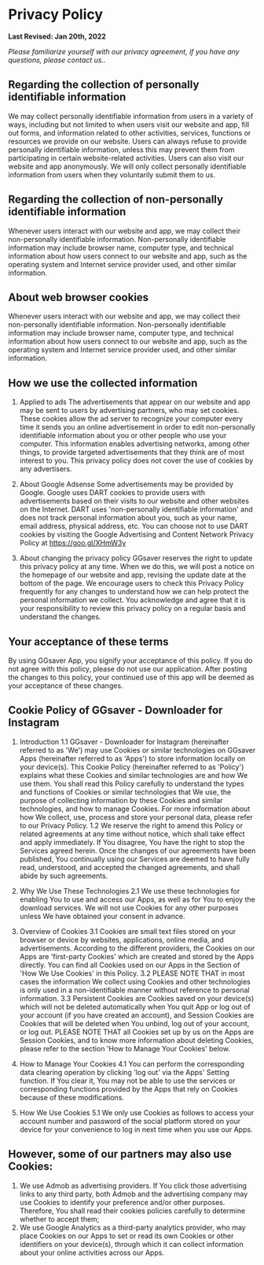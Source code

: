 # Privacy Policy

**Last Revised: Jan 20th, 2022**

*Please familiarize yourself with our privacy agreement, if you have any questions, please contact us..*


## Regarding the collection of personally identifiable information
We may collect personally identifiable information from users in a variety of ways, including but not limited to when users visit our website and app, fill out forms, and information related to other activities, services, functions or resources we provide on our website. Users can always refuse to provide personally identifiable information, unless this may prevent them from participating in certain website-related activities. Users can also visit our website and app anonymously. We will only collect personally identifiable information from users when they voluntarily submit them to us.
 
## Regarding the collection of non-personally identifiable information
Whenever users interact with our website and app, we may collect their non-personally identifiable information. Non-personally identifiable information may include browser name, computer type, and technical information about how users connect to our website and app, such as the operating system and Internet service provider used, and other similar information.

## About web browser cookies
Whenever users interact with our website and app, we may collect their non-personally identifiable information. Non-personally identifiable information may include browser name, computer type, and technical information about how users connect to our website and app, such as the operating system and Internet service provider used, and other similar information.

## How we use the collected information
1. Applied to ads
   The advertisements that appear on our website and app may be sent to users by advertising partners, who may set cookies. These cookies allow the ad server to recognize your computer every time it sends you an online advertisement in order to edit non-personally identifiable information about you or other people who use your computer. This information enables advertising networks, among other things, to provide targeted advertisements that they think are of most interest to you. This privacy policy does not cover the use of cookies by any advertisers.

2. About Google Adsense
   Some advertisements may be provided by Google. Google uses DART cookies to provide users with advertisements based on their visits to our website and other websites on the Internet. DART uses 'non-personally identifiable information' and does not track personal information about you, such as your name, email address, physical address, etc. You can choose not to use DART cookies by visiting the Google Advertising and Content Network Privacy Policy at https://goo.gl/XHmW3y
3. About changing the privacy policy
   GGsaver reserves the right to update this privacy policy at any time. When we do this, we will post a notice on the homepage of our website and app, revising the update date at the bottom of the page. We encourage users to check this Privacy Policy frequently for any changes to understand how we can help protect the personal information we collect. You acknowledge and agree that it is your responsibility to review this privacy policy on a regular basis and understand the changes.

## Your acceptance of these terms
By using GGsaver App, you signify your acceptance of this policy. If you do not agree with this policy, please do not use our application. After posting the changes to this policy, your continued use of this app will be deemed as your acceptance of these changes.

## Cookie Policy of GGsaver - Downloader for Instagram
1. Introduction
1.1 GGsaver - Downloader for Instagram (hereinafter referred to as 'We') may use Cookies or similar technologies on GGsaver Apps (hereinafter referred to as 'Apps') to store information locally on your device(s). This Cookie Policy (hereinafter referred to as 'Policy') explains what these Cookies and similar technologies are and how We use them. You shall read this Policy carefully to understand the types and functions of Cookies or similar technologies that We use, the purpose of collecting information by these Cookies and similar technologies, and how to manage Cookies. For more information about how We collect, use, process and store your personal data, please refer to our Privacy Policy.
1.2 We reserve the right to amend this Policy or related agreements at any time without notice, which shall take effect and apply immediately. If You disagree, You have the right to stop the Services agreed herein. Once the changes of our agreements have been published, You continually using our Services are deemed to have fully read, understood, and accepted the changed agreements, and shall abide by such agreements.

2. Why We Use These Technologies
2.1 We use these technologies for enabling You to use and access our Apps, as well as for You to enjoy the download services. We will not use Cookies for any other purposes unless We have obtained your consent in advance.

3. Overview of Cookies
3.1 Cookies are small text files stored on your browser or device by websites, applications, online media, and advertisements. According to the different providers, the Cookies on our Apps are 'first-party Cookies' which are created and stored by the Apps directly. You can find all Cookies used on our Apps in the Section of 'How We Use Cookies' in this Policy.
3.2 PLEASE NOTE THAT in most cases the information We collect using Cookies and other technologies is only used in a non-identifiable manner without reference to personal information.
3.3 Persistent Cookies are Cookies saved on your device(s) which will not be deleted automatically when You quit App or log out of your account (if you have created an account), and Session Cookies are Cookies that will be deleted when You unbind, log out of your account, or log out.
PLEASE NOTE THAT all Cookies set up by us on the Apps are Session Cookies, and to know more information about deleting Cookies, please refer to the section 'How to Manage Your Cookies' below.

4. How to Manage Your Cookies
4.1 You can perform the corresponding data clearing operation by clicking 'log out' via the Apps' Setting function. If You clear it, You may not be able to use the services or corresponding functions provided by the Apps that rely on Cookies because of these modifications.

5. How We Use Cookies
5.1 We only use Cookies as follows to access your account number and password of the social platform stored on your device for your convenience to log in next time when you use our Apps.

## However, some of our partners may also use Cookies:
1. We use Admob as advertising providers. If You click those advertising links to any third party, both Admob and the advertising company may use Cookies to identify your preference and/or other purposes. Therefore, You shall read their cookies policies carefully to determine whether to accept them;
2. We use Google Analytics as a third-party analytics provider, who may place Cookies on our Apps to set or read its own Cookies or other identifiers on your device(s), through which it can collect information about your online activities across our Apps.
